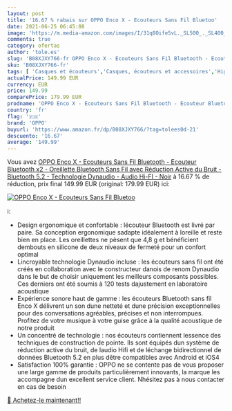 ```yaml
---
layout: post
title: '16.67 % rabais sur OPPO Enco X - Ecouteurs Sans Fil Bluetoo'
date: 2021-06-25 06:45:08
image: 'https://m.media-amazon.com/images/I/31q8Oife5vL._SL500_._SL400_.jpg'
comments: true
category: ofertas
author: 'tole.es'
slug: 'B08XJXY766-fr OPPO Enco X - Ecouteurs Sans Fil Bluetooth - Ecouteur...'
sku: 'B08XJXY766-fr'
tags: [ 'Casques et écouteurs','Casques, écouteurs et accessoires','High-Tech','oppo', ]
actualPrice: 149.99 EUR
currency: EUR
price: 149.99
comparePrice: 179.99 EUR
prodname: 'OPPO Enco X - Ecouteurs Sans Fil Bluetooth - Ecouteur Bluetooth x2 - Oreillette Bluetooth Sans Fil avec Réduction Active du Bruit - Bluetooth 5.2 - Technologie Dynaudio - Audio Hi-FI - Noir'
country: 'fr'
flag: '🇫🇷'
brand: 'OPPO'
buyurl: 'https://www.amazon.fr/dp/B08XJXY766/?tag=tolees0d-21'
descuento: '16.67'
average: '149.99'
---
```


Vous avez [OPPO Enco X - Ecouteurs Sans Fil Bluetooth - Ecouteur Bluetooth x2 - Oreillette Bluetooth Sans Fil avec Réduction Active du Bruit - Bluetooth 5.2 - Technologie Dynaudio - Audio Hi-FI - Noir](https://www.amazon.fr/dp/B08XJXY766/?tag=tolees0d-21)  à  16.67 % de réduction, prix final  149.99 EUR (original: 179.99 EUR) ici:

[![OPPO Enco X - Ecouteurs Sans Fil Bluetoo](https://m.media-amazon.com/images/I/31q8Oife5vL._SL500_._SL400_.jpg)](https://www.amazon.fr/dp/B08XJXY766/?tag=tolees0d-21)

ℹ️:

- Design ergonomique et confortable : lécouteur Bluetooth est livré par paire. Sa conception ergonomique sadapte idéalement à loreille et reste bien en place. Les oreillettes ne pèsent que 4,8 g et bénéficient dembouts en silicone de deux niveaux de fermeté pour un confort optimal
- Lincroyable technologie Dynaudio incluse : les écouteurs sans fil ont été créés en collaboration avec le constructeur danois de renom Dynaudio dans le but de choisir uniquement les meilleurs composants possibles. Ces derniers ont été soumis à 120 tests dajustement en laboratoire acoustique
- Expérience sonore haut de gamme : les écouteurs Bluetooth sans fil Enco X délivrent un son dune netteté et dune précision exceptionnelles pour des conversations agréables, précises et non interrompues. Profitez de votre musique à votre guise grâce à la qualité acoustique de notre produit
- Un concentré de technologie : nos écouteurs contiennent lessence des techniques de construction de pointe. Ils sont équipés dun système de réduction active du bruit, de laudio Hifi et de léchange bidirectionnel de données Bluetooth 5.2 en plus dêtre compatibles avec Android et iOS4
- Satisfaction 100% garantie : OPPO ne se contente pas de vous proposer une large gamme de produits particulièrement innovants, la marque les accompagne dun excellent service client. Nhésitez pas à nous contacter en cas de besoin

[🛒 Achetez-le maintenant!!](https://www.amazon.fr/dp/B08XJXY766/?tag=tolees0d-21)

